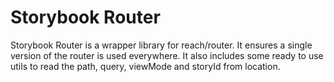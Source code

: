 # Storybook Router

Storybook Router is a wrapper library for reach/router.
It ensures a single version of the router is used everywhere.
It also includes some ready to use utils to read the path, query, viewMode and storyId from location.
